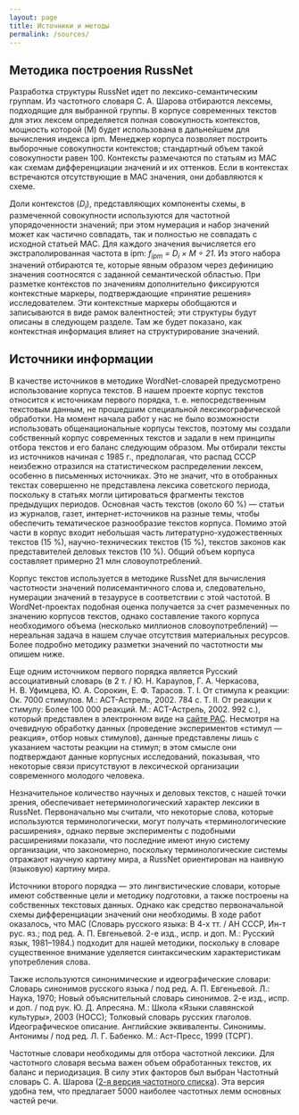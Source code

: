 ```yaml
---
layout: page
title: Источники и методы
permalink: /sources/
---
```


## Методика построения RussNet

Разработка структуры RussNet идет по лексико-семантическим группам. Из частотного словаря С. А. Шарова отбираются лексемы, подходящие для выбранной группы. В корпусе современных текстов для этих лексем определяется полная совокупность контекстов, мощность которой (M) будет использована в дальнейшем для вычисления индекса ipm. Менеджер корпуса позволяет построить выборочные совокупности контекстов; стандартный объем такой совокупности равен 100. Контексты размечаются по статьям из МАС как схемам дифференциации значений и их оттенков. Если в контекстах встречаются отсутствующие в МАС значения, они добавляются к схеме.

Доли контекстов (_D<sub>i</sub>_), представляющих компоненты схемы, в размеченной совокупности используются для частотной упорядоченности значений; при этом нумерация и набор значений может как частично совпадать, так и полностью не совпадать с исходной статьей МАС. Для каждого значения вычисляется его экстраполированная частота в ipm: _f<sub>ipm</sub> = D<sub>i</sub> × M ÷ 21_. Из этого набора значений отбираются те, которые явным образом через дефиницию значения соотносятся с заданной семантической областью. При разметке контекстов по значениям дополнительно фиксируются контекстные маркеры, подтверждающие «принятие решения» исследователем. Эти контекстные маркеры обобщаются и записываются в виде рамок валентностей; эти структуры будут описаны в следующем разделе. Там же будет показано, как контекстная информация влияет на структурирование значений.

## Источники информации

В качестве источников в методике WordNet-словарей предусмотрено использование корпуса текстов. В нашем проекте корпус текстов относится к источникам первого порядка, т. е. непосредственным текстовым данным, не прошедшим специальной лексикографической обработки. На момент начала работ у нас не было возможности использовать общенациональные корпусы текстов, поэтому мы создали собственный корпус современных текстов и задали в нем принципы отбора текстов и его баланс следующим образом. Мы отбирали тексты из источников начиная с 1985 г., предполагая, что распад CCCР неизбежно отразился на статистическом распределении лексем, особенно в письменных источниках. Это не значит, что в отобранных текстах совершенно не представлена лексика советского периода, поскольку в статьях могли цитироваться фрагменты текстов предыдущих периодов. Основная часть текстов (около 60 %) — статьи из журналов, газет, интернет-источников на разные темы, чтобы обеспечить тематическое разнообразие текстов корпуса. Помимо этой части в корпус входит небольшая часть литературно-художественных текстов (15 %), научно-технических текстов (15 %), текстов законов как представителей деловых текстов (10 %). Общий объем корпуса составляет примерно 21 млн словоупотреблений.

Корпус текстов используется в методике RussNet для вычисления частотности значений полисемантичного слова и, следовательно, нумерации значений в тезаурусе в соответствии с этой частотой. В WordNet-проектах подобная оценка получается за счет размеченных по значению корпусов текстов, однако составление такого корпуса необходимого объема (несколько миллионов словоупотреблений) — нереальная задача в нашем случае отсутствия материальных ресурсов. Более подробно методику разметки значений по частотности мы опишем ниже.

Еще одним источником первого порядка является Русский ассоциативный словарь (в 2 т. / Ю. Н. Караулов, Г. А. Черкасова, Н. В. Уфимцева, Ю. А. Сорокин, Е. Ф. Тарасов. Т. I. От стимула к реакции: Ок. 7000 стимулов. М.: АСТ-Астрель, 2002. 784 с. Т. II. От реакции к стимулу: Более 100 000 реакций. М.: АСТ-Астрель, 2002. 992 с.), который представлен в электронном виде на [сайте РАС](http://tesaurus.ru/dict/dict.php). Несмотря на очевидную обработку данных (проведение экспериментов «стимул — реакция», отбор новых стимулов), данные представлены лишь с указанием частоты реакции на стимул; в этом смысле они подтверждают данные корпусных исследований, показывая, что некоторые связи присутствуют в лексической организации современного молодого человека.

Незначительное количество научных и деловых текстов, с нашей точки зрения, обеспечивает нетерминологический характер лексики в RussNet. Первоначально мы считали, что некоторые слова, которые используются терминологически, могут получать «терминологические расширения», однако первые эксперименты с подобными расширениями показали, что последние имеют иную систему организации, что закономерно, поскольку терминологические системы отражают научную картину мира, а RussNet ориентирован на наивную (языковую) картину мира.

Источники второго порядка — это лингвистические словари, которые имеют собственные цели и методику подготовки, а также построены на собственных текстовых данных. Однако как средство первоначальной схемы дифференциации значений они необходимы. В ходе работ оказалось, что МАС (Словарь русского языка: В 4-х тт. / АН СССР, Ин-т рус. яз.; под ред. А. П. Евгеньевой. 2-е изд., испр. и доп. М.: Русский язык, 1981–1984.) подходит для нашей методики, поскольку в словаре существенное внимание уделяется синтаксическим характеристикам употребления слова.

Также используются синонимические и идеографические словари: Словарь синонимов русского языка / под ред. А. П. Евгеньевой. Л.: Наука, 1970; Новый объяснительный словарь синонимов. 2-е изд., испр. и доп. / под рук. Ю. Д. Апресяна. М.: Школа «Языки славянской культуры», 2003 (НОСС); Толковый словарь русских глаголов. Идеографическое описание. Английские эквиваленты. Синонимы. Антонимы / под ред. Л. Г. Бабенко. М.: Аст-Пресс, 1999 (ТСРГ).

Частотные словари необходимы для отбора частотной лексики. Для частотного словаря весьма важен объем обработанных текстов, их баланс и периодизация. В силу этих факторов был выбран Частотный словарь С. А. Шарова ([2-я версия частотного списка](http://www.artint.ru/projects/frqlist.php)). Эта версия удобна тем, что предлагает 5000 наиболее частотных лемм основных частей речи.